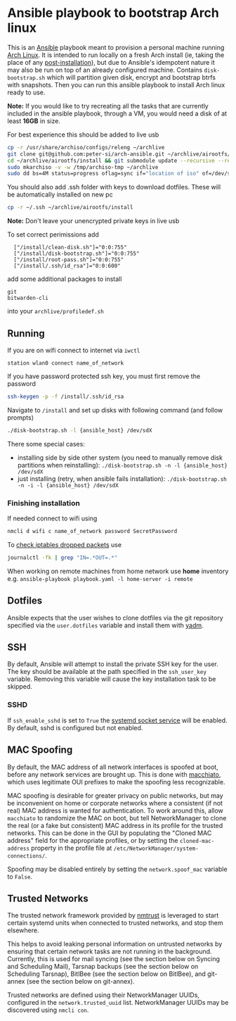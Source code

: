 # Ansible playbook to bootstrap Arch linux


This is an [Ansible][1] playbook meant to provision a personal machine running
[Arch Linux][2]. It is intended to run locally on a fresh Arch install (ie,
taking the place of any [post-installation][3]), but due to Ansible's
idempotent nature it may also be run on top of an already configured machine.
Contains `disk-bootstrap.sh` which will partition given disk, encrypt and bootstrap
btrfs with snapshots. Then you can run this ansible playbook to install Arch linux ready to use.

**Note:** If you would like to try recreating all the tasks that are currently
included in the ansible playbook, through a VM, you would need a disk of at least
**16GB** in size.

For best experience this should be added to live usb

```bash
cp -r /usr/share/archiso/configs/releng ~/archlive
git clone git@github.com:peter-si/arch-ansible.git ~/archlive/airootfs/install
cd ~/archlive/airootfs/install && git submodule update --recursive --remote && cd ~
sudo mkarchiso -v -w /tmp/archiso-tmp ~/archlive
sudo dd bs=4M status=progress oflag=sync if="location of iso" of=/dev/sdd
```

You should also add .ssh folder with keys to download dotfiles. These will be automatically installed on new pc

```bash
cp -r ~/.ssh ~/archlive/airootfs/install
```

**Note:** Don't leave your unencrypted private keys in live usb

To set correct perimissions add

```
  ["/install/clean-disk.sh"]="0:0:755"
  ["/install/disk-bootstrap.sh"]="0:0:755"
  ["/install/root-pass.sh"]="0:0:755"
  ["/install/.ssh/id_rsa"]="0:0:600"
```

add some additional packages to install

```
git
bitwarden-cli
```

into your `archlive/profiledef.sh`

## Running

If you are on wifi connect to internet via `iwctl`

```iwctl
station wlan0 connect name_of_network
```

If you have password protected ssh key, you must first remove the password

```bash
ssh-keygen -p -f /install/.ssh/id_rsa
```

Navigate to `/install` and set up disks with following command (and follow prompts)

```bash
./disk-bootstrap.sh -l {ansible_host} /dev/sdX
```

There some special cases:
* installing side by side other system (you need to manually remove disk partitions when reinstalling): `./disk-bootstrap.sh -n -l {ansible_host} /dev/sdX`
* just installing (retry, when ansible fails installation): `./disk-bootstrap.sh -n -i -l {ansible_host} /dev/sdX`

### Finishing installation

If needed connect to wifi using

```bash
nmcli d wifi c name_of_network password SecretPassword
```

To [check iptables dropped packets](https://wiki.archlinux.org/index.php/iptables#Logging) use

```bash
journalctl -fk | grep "IN=.*OUT=.*"
```

When working on remote machines from home network use **home** inventory e.g. `ansible-playbook playbook.yaml -l home-server -i remote`

## Dotfiles

Ansible expects that the user wishes to clone dotfiles via the git repository
specified via the `user.dotfiles` variable and install them with [yadm][5].

## SSH

By default, Ansible will attempt to install the private SSH key for the user. The
key should be available at the path specified in the `ssh_user_key` variable.
Removing this variable will cause the key installation task to be skipped.

### SSHD

If `ssh_enable_sshd` is set to `True` the [systemd socket service][4] will be
enabled. By default, sshd is configured but not enabled.


## MAC Spoofing

By default, the MAC address of all network interfaces is spoofed at boot,
before any network services are brought up. This is done with [macchiato][11],
which uses legitimate OUI prefixes to make the spoofing less recognizable.

MAC spoofing is desirable for greater privacy on public networks, but may be
inconvenient on home or corporate networks where a consistent (if not real) MAC
address is wanted for authentication. To work around this, allow `macchiato` to
randomize the MAC on boot, but tell NetworkManager to clone the real (or a fake
but consistent) MAC address in its profile for the trusted networks. This can
be done in the GUI by populating the "Cloned MAC address" field for the
appropriate profiles, or by setting the `cloned-mac-address` property in the
profile file at `/etc/NetworkManager/system-connections/`.

Spoofing may be disabled entirely by setting the `network.spoof_mac` variable
to `False`.

## Trusted Networks

The trusted network framework provided by [nmtrust][12] is leveraged to start
certain systemd units when connected to trusted networks, and stop them
elsewhere.

This helps to avoid leaking personal information on untrusted networks by
ensuring that certain network tasks are not running in the background.
Currently, this is used for mail syncing (see the section below on Syncing and
Scheduling Mail), Tarsnap backups (see the section below on Scheduling
Tarsnap), BitlBee (see the section below on BitlBee), and git-annex (see the
section below on git-annex).

Trusted networks are defined using their NetworkManager UUIDs, configured in
the `network.trusted_uuid` list. NetworkManager UUIDs may be discovered using
`nmcli con`.

[1]: http://www.ansible.com
[2]: https://www.archlinux.org
[3]: https://wiki.archlinux.org/index.php/Installation_guide#Post-installation
[4]: https://wiki.archlinux.org/index.php/Secure_Shell#Managing_the_sshd_daemon
[5]: https://yadm.io/
[6]: https://aur.archlinux.org
[7]: https://github.com/pigmonkey/ansible-aur
[8]: https://github.com/Jguer/yay
[9]: https://wiki.archlinux.org/index.php/AUR_helpers
[10]: https://firejail.wordpress.com/
[11]: https://github.com/EtiennePerot/macchiato
[12]: https://github.com/pigmonkey/nmtrust
